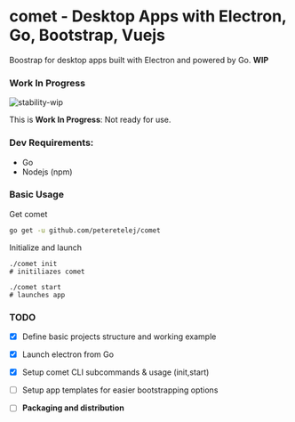 # comet - Desktop Apps with Electron, Go, Bootstrap, Vuejs

Boostrap for desktop apps built with Electron and powered by Go. __WIP__

### Work In Progress
![stability-wip](https://img.shields.io/badge/stability-work_in_progress-lightgrey.svg)

This is __Work In Progress__: Not ready for use.


### Dev Requirements:

- Go
- Nodejs (npm)
	
### Basic Usage

Get comet
``` bash
go get -u github.com/peteretelej/comet
```

Initialize and launch
```
./comet init
# initiliazes comet

./comet start
# launches app
```

### TODO

- [x] Define basic projects structure and working example
- [x] Launch electron from Go
- [x] Setup comet CLI subcommands & usage (init,start)
- [ ] Setup app templates for easier bootstrapping options
- [ ] __Packaging and distribution__

